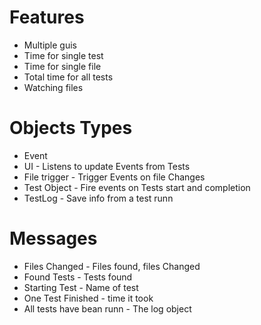 # Features 
 * Multiple guis
 * Time for single test
 * Time for single file
 * Total time for all tests
 * Watching files


# Objects Types 
 * Event
 * UI                       - Listens to update Events from Tests
 * File trigger             - Trigger Events on file Changes
 * Test Object              - Fire events on Tests start and completion
 * TestLog                  - Save info from a test runn


# Messages 
 * Files Changed            - Files found, files Changed
 * Found Tests              - Tests found
 * Starting Test            - Name of test
 * One Test Finished        - time it took
 * All tests have bean runn - The log object
